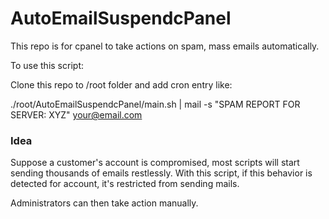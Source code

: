 # AutoEmailSuspendcPanel

This repo is for cpanel to take actions on spam, mass emails automatically.

To use this script:

Clone this repo to /root folder
and add cron entry like:

./root/AutoEmailSuspendcPanel/main.sh | mail -s "SPAM REPORT FOR SERVER: XYZ" your@email.com


### Idea

Suppose a customer's account is compromised, most scripts will start sending thousands of emails restlessly. With this script, if this behavior is detected for account, it's restricted from sending mails.

Administrators can then take action manually.
